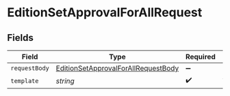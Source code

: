 # EditionSetApprovalForAllRequest


## Fields

| Field                                                                                                 | Type                                                                                                  | Required                                                                                              | Description                                                                                           |
| ----------------------------------------------------------------------------------------------------- | ----------------------------------------------------------------------------------------------------- | ----------------------------------------------------------------------------------------------------- | ----------------------------------------------------------------------------------------------------- |
| `requestBody`                                                                                         | [EditionSetApprovalForAllRequestBody](../../models/operations/editionsetapprovalforallrequestbody.md) | :heavy_minus_sign:                                                                                    | N/A                                                                                                   |
| `template`                                                                                            | *string*                                                                                              | :heavy_check_mark:                                                                                    | Template id                                                                                           |